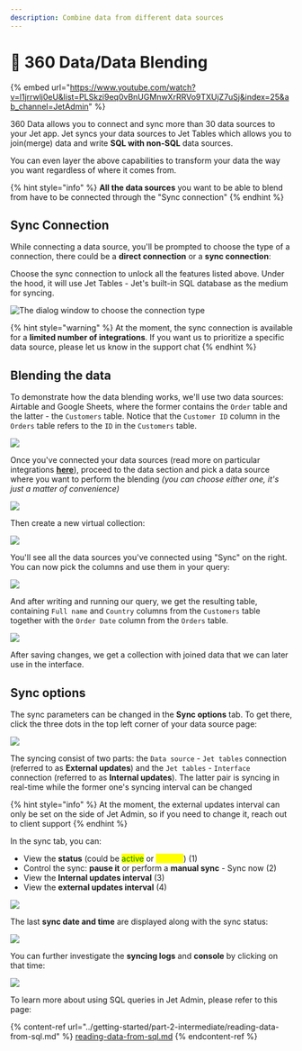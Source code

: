 ```yaml
---
description: Combine data from different data sources
---
```


# 💠 360 Data/Data Blending

{% embed url="https://www.youtube.com/watch?v=l1jrrwlj0eU&list=PLSkzi9eq0vBnUGMnwXrRRVo9TXUjZ7uSj&index=25&ab_channel=JetAdmin" %}

360 Data allows you to connect and sync more than 30 data sources to your Jet app. Jet syncs your data sources to Jet Tables which allows you to join(merge) data and write **SQL with non-SQL** data sources.&#x20;

You can even layer the above capabilities to transform your data the way you want regardless of where it comes from.

{% hint style="info" %}
**All the data sources** you want to be able to blend from have to be connected through the "Sync connection"
{% endhint %}

## Sync Connection

While connecting a data source, you'll be prompted to choose the type of a connection, there could be a **direct connection** or a **sync connection**:

Choose the sync connection to unlock all the features listed above. Under the hood, it will use Jet Tables - Jet's built-in SQL database as the medium for syncing.

![The dialog window to choose the connection type](../.gitbook/assets/dtnxb-min.png)

{% hint style="warning" %}
At the moment, the sync connection is available for a **limited number of integrations**. If you want us to prioritize a specific data source, please let us know in the support chat
{% endhint %}

## Blending the data

To demonstrate how the data blending works, we'll use two data sources: Airtable and Google Sheets, where the former contains the `Order` table and the latter - the `Customers` table. Notice that the `Customer ID` column in the `Orders` table refers to the `ID` in the `Customers` table.

![](../.gitbook/assets/dtzhy.png)

Once you've connected your data sources (read more on particular integrations [**here**](integrations/)), proceed to the data section and pick a data source where you want to perform the blending _(you can choose either one, it's just a matter of convenience)_

![](../.gitbook/assets/dhtffyu.png)

Then create a new virtual collection:

![](../.gitbook/assets/dxtjhfy.png)

You'll see all the data sources you've connected using "Sync" on the right. You can now pick the columns and use them in your query:

![](../.gitbook/assets/rthyt.png)

And after writing and running our query, we get the resulting table, containing `Full name` and `Country` columns from the `Customers` table together with the `Order Date` column from the `Orders` table.

![](../.gitbook/assets/rdzhxgtd.png)

After saving changes, we get a collection with joined data that we can later use in the interface.

## Sync options

The sync parameters can be changed in the **Sync options** tab. To get there, click the three dots in the top left corner of your data source page:

![](../.gitbook/assets/xcngh.png)

The syncing consist of two parts: the `Data source` - `Jet tables` connection (referred to as **External updates**) and the `Jet tables` - `Interface` connection (referred to as **Internal updates**). The latter pair is syncing in real-time while the former one's syncing interval can be changed

{% hint style="info" %}
At the moment, the external updates interval can only be set on the side of Jet Admin, so if you need to change it, reach out to client support
{% endhint %}

In the sync tab, you can:

* View the **status** (could be <mark style="color:green;">active</mark> or <mark style="color:yellow;">paused</mark>) (1)
* Control the sync: **pause it** or perform a **manual sync** - Sync now (2)
* View the **Internal updates interval** (3)
* View the **external updates interval** (4)

![](../.gitbook/assets/xtfmyt.png)

The last **sync date and time** are displayed along with the sync status:

![](../.gitbook/assets/xncvgyn.png)

You can further investigate the **syncing logs** and **console** by clicking on that time:

![](../.gitbook/assets/ugkhji.JPG)

To learn more about using SQL queries in Jet Admin, please refer to this page:

{% content-ref url="../getting-started/part-2-intermediate/reading-data-from-sql.md" %}
[reading-data-from-sql.md](../getting-started/part-2-intermediate/reading-data-from-sql.md)
{% endcontent-ref %}
